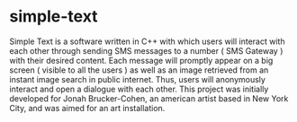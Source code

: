 # simple-text
Simple Text is a software written in C++ with which users will interact with each other through sending SMS messages to a number ( SMS Gateway ) with their desired content. Each message will promptly appear on a big screen ( visible to all the users ) as well as an image retrieved from an instant image search in public internet. Thus, users will anonymously interact and open a dialogue with each other. This project was initially developed for Jonah Brucker-Cohen, an american artist based in New York City, and was aimed for an art installation.
